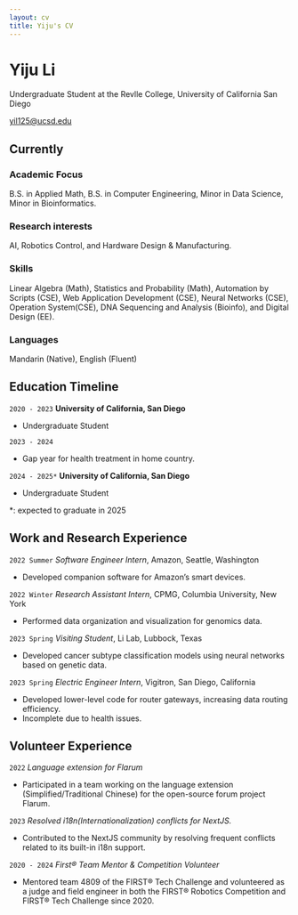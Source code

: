 ```yaml
---
layout: cv
title: Yiju's CV
---
```

# Yiju Li
Undergraduate Student at the Revlle College, University of California San Diego

<div id="webaddress">
<a href="yil125@ucsd.edu">yil125@ucsd.edu</a>
</div>


## Currently


### Academic Focus
B.S. in Applied Math, B.S. in Computer Engineering, Minor in Data Science, Minor in Bioinformatics.

### Research interests
AI, Robotics Control, and Hardware Design & Manufacturing.

### Skills
Linear Algebra (Math), Statistics and Probability (Math), Automation by Scripts (CSE), Web Application Development (CSE), Neural Networks (CSE), Operation System(CSE), DNA Sequencing and Analysis (Bioinfo), and Digital Design (EE).

### Languages
Mandarin (Native), English (Fluent)

## Education Timeline

`2020 - 2023`
__University of California, San Diego__
- Undergraduate Student

`2023 - 2024`
- Gap year for health treatment in home country.

`2024 - 2025*`
__University of California, San Diego__
- Undergraduate Student
<div id="webaddress">
*: expected to graduate in 2025
</div>


## Work and Research Experience

`2022 Summer`
*Software Engineer Intern*, Amazon, Seattle, Washington
- Developed companion software for Amazon’s smart devices.

`2022 Winter`
*Research Assistant Intern*, CPMG, Columbia University, New York
- Performed data organization and visualization for genomics data.

`2023 Spring`
*Visiting Student*, Li Lab, Lubbock, Texas
- Developed cancer subtype classification models using neural networks based on genetic data.

`2023 Spring`
*Electric Engineer Intern*, Vigitron, San Diego, California
- Developed lower-level code for router gateways, increasing data routing efficiency.
- Incomplete due to health issues.

## Volunteer Experience

`2022`
*Language extension for Flarum*
- Participated in a team working on the language extension (Simplified/Traditional Chinese) for the open-source forum project Flarum.

`2023`
*Resolved i18n(Internationalization) conflicts for NextJS.*
- Contributed to the NextJS community by resolving frequent conflicts related to its built-in i18n support.

`2020 - 2024`
*First® Team Mentor & Competition Volunteer*
- Mentored team 4809 of the FIRST® Tech Challenge and volunteered as a judge and field engineer in both the FIRST® Robotics Competition and FIRST® Tech Challenge since 2020.
